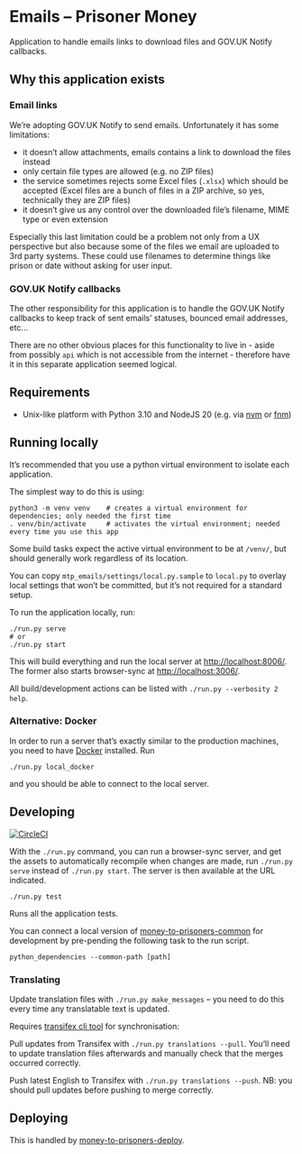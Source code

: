 # Emails – Prisoner Money

Application to handle emails links to download files and GOV.UK Notify callbacks.

## Why this application exists

### Email links
We’re adopting GOV.UK Notify to send emails. Unfortunately it has some limitations:
- it doesn’t allow attachments, emails contains a link to download the files instead
- only certain file types are allowed (e.g. no ZIP files)
- the service sometimes rejects some Excel files (`.xlsx`) which should be accepted
  (Excel files are a bunch of files in a ZIP archive, so yes, technically they are ZIP files)
- it doesn’t give us any control over the downloaded file’s filename, MIME type or even extension

Especially this last limitation could be a problem not only from a UX perspective but also because
some of the files we email are uploaded to 3rd party systems. These could use filenames to determine
things like prison or date without asking for user input.

### GOV.UK Notify callbacks
The other responsibility for this application is to handle the GOV.UK Notify callbacks to keep track
of sent emails’ statuses, bounced email addresses, etc...

There are no other obvious places for this functionality to live in - aside from possibly `api` which
is not accessible from the internet - therefore have it in this separate application seemed logical.

## Requirements

- Unix-like platform with Python 3.10 and NodeJS 20 (e.g. via [nvm](https://github.com/nvm-sh/nvm#installing-and-updating) or [fnm](https://github.com/Schniz/fnm#installation))

## Running locally

It’s recommended that you use a python virtual environment to isolate each application.

The simplest way to do this is using:

```shell
python3 -m venv venv    # creates a virtual environment for dependencies; only needed the first time
. venv/bin/activate     # activates the virtual environment; needed every time you use this app
```

Some build tasks expect the active virtual environment to be at `/venv/`, but should generally work regardless of
its location.

You can copy `mtp_emails/settings/local.py.sample` to `local.py` to overlay local settings that won’t be committed,
but it’s not required for a standard setup.

To run the application locally, run:

```shell
./run.py serve
# or
./run.py start
```

This will build everything and run the local server at [http://localhost:8006/](http://localhost:8006/).
The former also starts browser-sync at [http://localhost:3006/](http://localhost:3006/).

All build/development actions can be listed with `./run.py --verbosity 2 help`.

### Alternative: Docker

In order to run a server that’s exactly similar to the production machines,
you need to have [Docker](https://www.docker.com/products/developer-tools) installed. Run

```shell
./run.py local_docker
```

and you should be able to connect to the local server.

## Developing

[![CircleCI](https://circleci.com/gh/ministryofjustice/money-to-prisoners-emails.svg?style=svg)](https://circleci.com/gh/ministryofjustice/money-to-prisoners-emails)

With the `./run.py` command, you can run a browser-sync server, and get the assets
to automatically recompile when changes are made, run `./run.py serve` instead of
`./run.py start`. The server is then available at the URL indicated.

```shell
./run.py test
```

Runs all the application tests.

You can connect a local version of [money-to-prisoners-common](https://github.com/ministryofjustice/money-to-prisoners-common/)
for development by pre-pending the following task to the run script.

```shell
python_dependencies --common-path [path]
```

### Translating

Update translation files with `./run.py make_messages` – you need to do this every time any translatable text is updated.

Requires [transifex cli tool](https://github.com/transifex/cli#installation) for synchronisation:

Pull updates from Transifex with `./run.py translations --pull`.
You’ll need to update translation files afterwards and manually check that the merges occurred correctly.

Push latest English to Transifex with `./run.py translations --push`.
NB: you should pull updates before pushing to merge correctly.

## Deploying

This is handled by [money-to-prisoners-deploy](https://github.com/ministryofjustice/money-to-prisoners-deploy/).
